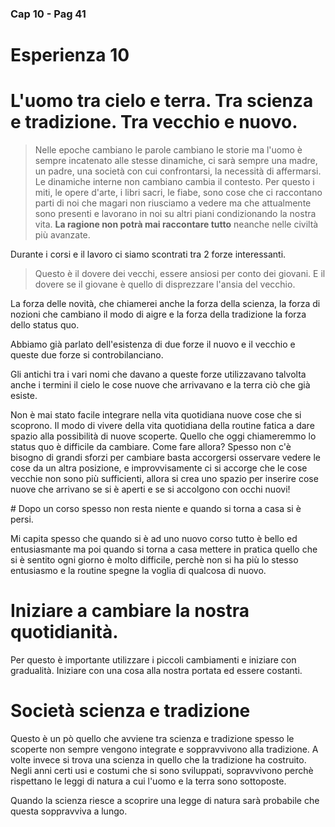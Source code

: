 ### Cap 10 - Pag 41

# Esperienza 10

# L'uomo tra cielo e terra. Tra scienza e tradizione. Tra vecchio e nuovo.

> Nelle epoche cambiano le parole cambiano le storie ma l'uomo è sempre incatenato alle stesse dinamiche, ci sarà sempre una madre, un padre, una società con cui confrontarsi, la necessità di affermarsi. Le dinamiche interne non cambiano cambia il contesto.  Per questo i miti, le opere d'arte, i libri sacri, le fiabe, sono cose che ci raccontano parti di noi che magari non riusciamo a vedere ma che attualmente sono presenti e lavorano in noi su altri piani condizionando la nostra vita. **La ragione non potrà mai raccontare tutto** neanche nelle civiltà più avanzate.


Durante i corsi e il lavoro ci siamo scontrati tra 2 forze interessanti.

> Questo è il dovere dei vecchi, essere ansiosi per conto dei giovani. E il dovere se il giovane è quello di disprezzare l'ansia del vecchio.

La forza delle novità, che chiamerei anche la forza della scienza, la forza di nozioni che cambiano il modo di aigre e la forza della tradizione la forza dello status quo.

Abbiamo già parlato dell'esistenza di due forze il nuovo e il vecchio e queste due forze si controbilanciano.

Gli antichi tra i vari nomi che davano a queste forze utilizzavano talvolta anche i termini il cielo le cose nuove che arrivavano e la terra ciò che già esiste.

Non è mai stato facile integrare nella vita quotidiana nuove cose che si scoprono. Il modo di vivere della vita quotidiana della routine fatica a dare spazio alla possibilità di nuove scoperte.
Quello che oggi chiameremmo lo status quo è difficile da cambiare.
Come fare allora? Spesso non c'è bisogno di grandi sforzi per cambiare basta accorgersi osservare vedere le cose da un altra posizione, e improvvisamente ci si accorge che le cose vecchie non sono più sufficienti, allora si crea uno spazio per inserire cose nuove che arrivano se si è aperti e se si accolgono con occhi nuovi!


# Dopo un corso spesso non resta niente e quando si torna a casa si è persi.

Mi capita spesso che quando si è ad uno nuovo corso tutto è bello ed entusiasmante ma poi quando si torna a casa mettere in pratica quello che si è sentito ogni giorno è molto difficile, perchè non si ha più lo stesso entusiasmo e la routine spegne la voglia di qualcosa di nuovo.

# Iniziare a cambiare la nostra quotidianità.
Per questo è importante utilizzare i piccoli cambiamenti e iniziare con gradualità. Iniziare con una cosa alla nostra portata ed essere costanti.


# Società scienza e tradizione

Questo è un pò quello che avviene tra scienza e tradizione spesso le  scoperte non sempre vengono integrate e soppravvivono alla tradizione.
A volte invece si trova una scienza in quello che la tradizione ha costruito. Negli anni certi usi e costumi che si sono sviluppati, sopravvivono perchè rispettano le leggi di natura a cui l'uomo e la terra sono sottoposte.

Quando la scienza riesce a scoprire una legge di natura sarà probabile che questa soppravviva a lungo.